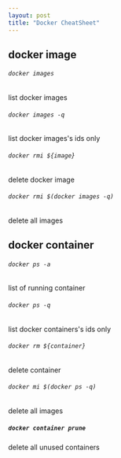 ```yaml
---
layout: post
title: "Docker CheatSheet"
---
```


## docker image

###### `docker images`

list docker images

###### `docker images -q`

list docker images's ids only

###### `docker rmi ${image}`

delete docker image

###### `docker rmi $(docker images -q)`

delete all images

## docker container

###### `docker ps -a`

list of running container

###### `docker ps -q`

list docker containers's ids only

###### `docker rm ${container}`

delete container

###### `docker mi $(docker ps -q)`

delete all images

##### `docker container prune`

delete all unused containers
